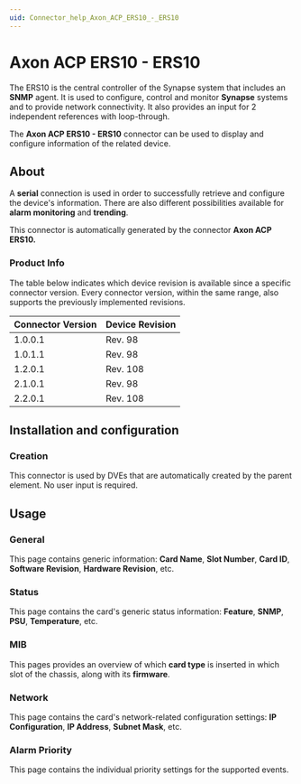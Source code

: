 ```yaml
---
uid: Connector_help_Axon_ACP_ERS10_-_ERS10
---
```


# Axon ACP ERS10 - ERS10

The ERS10 is the central controller of the Synapse system that includes an **SNMP** agent. It is used to configure, control and monitor **Synapse** systems and to provide network connectivity. It also provides an input for 2 independent references with loop-through.

The **Axon ACP ERS10 - ERS10** connector can be used to display and configure information of the related device.

## About

A **serial** connection is used in order to successfully retrieve and configure the device's information. There are also different possibilities available for **alarm monitoring** and **trending**.

This connector is automatically generated by the connector **Axon ACP ERS10.**

### Product Info

The table below indicates which device revision is available since a specific connector version. Every connector version, within the same range, also supports the previously implemented revisions.

| **Connector Version** | **Device Revision** |
|--------------------|---------------------|
| 1.0.0.1            | Rev. 98             |
| 1.0.1.1            | Rev. 98             |
| 1.2.0.1            | Rev. 108            |
| 2.1.0.1            | Rev. 98             |
| 2.2.0.1            | Rev. 108            |

## Installation and configuration

### Creation

This connector is used by DVEs that are automatically created by the parent element. No user input is required.

## Usage

### General

This page contains generic information: **Card Name**, **Slot Number**, **Card ID**, **Software Revision**, **Hardware Revision**, etc.

### Status

This page contains the card's generic status information: **Feature**, **SNMP**, **PSU**, **Temperature**, etc.

### MIB

This pages provides an overview of which **card type** is inserted in which slot of the chassis, along with its **firmware**.

### Network

This page contains the card's network-related configuration settings: **IP Configuration**, **IP Address**, **Subnet Mask**, etc.

### Alarm Priority

This page contains the individual priority settings for the supported events.
